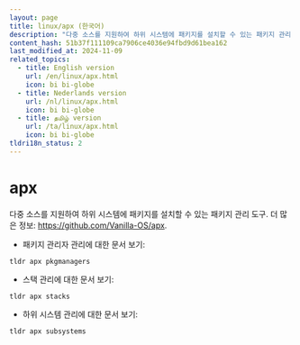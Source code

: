 ```yaml
---
layout: page
title: linux/apx (한국어)
description: "다중 소스를 지원하여 하위 시스템에 패키지를 설치할 수 있는 패키지 관리 도구."
content_hash: 51b37f111109ca7906ce4036e94fbd9d61bea162
last_modified_at: 2024-11-09
related_topics:
  - title: English version
    url: /en/linux/apx.html
    icon: bi bi-globe
  - title: Nederlands version
    url: /nl/linux/apx.html
    icon: bi bi-globe
  - title: தமிழ் version
    url: /ta/linux/apx.html
    icon: bi bi-globe
tldri18n_status: 2
---
```

# apx

다중 소스를 지원하여 하위 시스템에 패키지를 설치할 수 있는 패키지 관리 도구.
더 많은 정보: <https://github.com/Vanilla-OS/apx>.

- 패키지 관리자 관리에 대한 문서 보기:

`tldr apx pkgmanagers`

- 스택 관리에 대한 문서 보기:

`tldr apx stacks`

- 하위 시스템 관리에 대한 문서 보기:

`tldr apx subsystems`
